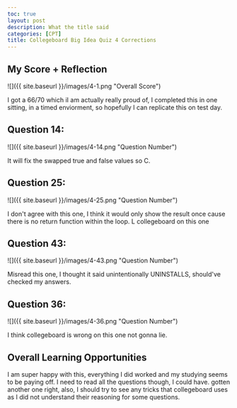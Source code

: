 ```yaml
---
toc: true
layout: post
description: What the title said
categories: [CPT]
title: Collegeboard Big Idea Quiz 4 Corrections
---
```


## My Score + Reflection
![]({{ site.baseurl }}/images/4-1.png "Overall Score")

I got a 66/70 which iI am actually really proud of, I completed this in one sitting, in a timed enviorment, so hopefully I can replicate this on test day.

## Question 14:

![]({{ site.baseurl }}/images/4-14.png "Question Number")

It will fix the swapped true and false values so C.

## Question 25:

![]({{ site.baseurl }}/images/4-25.png "Question Number")

I don't agree with this one, I think it would only show the result once cause there is no return function within the loop. L collegeboard on this one

## Question 43:

![]({{ site.baseurl }}/images/4-43.png "Question Number")

Misread this one, I thought it said unintentionally UNINSTALLS, should've checked my answers.

## Question 36:

![]({{ site.baseurl }}/images/4-36.png "Question Number")

I think collegeboard is wrong on this one not gonna lie.


## Overall Learning Opportunities

I am super happy with this, everything I did worked and my studying seems to be paying off. I need to read all the questions though, I could have. gotten another one right, also, I should try to see any tricks that collegeboard uses as I did not understand their reasoning for some questions.